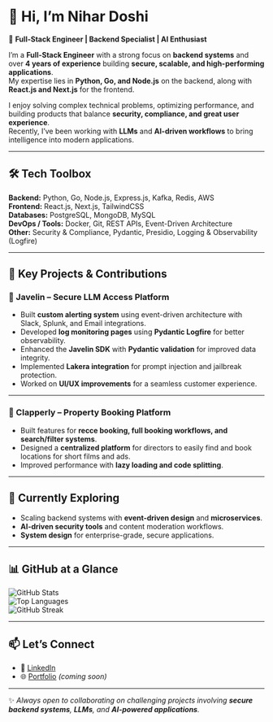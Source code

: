# 👋 Hi, I’m Nihar Doshi

🚀 **Full-Stack Engineer | Backend Specialist | AI Enthusiast**

I’m a **Full-Stack Engineer** with a strong focus on **backend systems** and over **4 years of experience** building **secure, scalable, and high-performing applications**.  
My expertise lies in **Python, Go, and Node.js** on the backend, along with **React.js and Next.js** for the frontend.  

I enjoy solving complex technical problems, optimizing performance, and building products that balance **security, compliance, and great user experience**.  
Recently, I’ve been working with **LLMs** and **AI-driven workflows** to bring intelligence into modern applications.

---

## 🛠️ Tech Toolbox

**Backend:** Python, Go, Node.js, Express.js, Kafka, Redis, AWS  
**Frontend:** React.js, Next.js, TailwindCSS  
**Databases:** PostgreSQL, MongoDB, MySQL  
**DevOps / Tools:** Docker, Git, REST APIs, Event-Driven Architecture  
**Other:** Security & Compliance, Pydantic, Presidio, Logging & Observability (Logfire)

---

## 🌟 Key Projects & Contributions

### 🔐 Javelin – Secure LLM Access Platform
- Built **custom alerting system** using event-driven architecture with Slack, Splunk, and Email integrations.  
- Developed **log monitoring pages** using **Pydantic Logfire** for better observability.  
- Enhanced the **Javelin SDK** with **Pydantic validation** for improved data integrity.  
- Implemented **Lakera integration** for prompt injection and jailbreak protection.  
- Worked on **UI/UX improvements** for a seamless customer experience.

---

### 🏡 Clapperly – Property Booking Platform
- Built features for **recce booking, full booking workflows, and search/filter systems**.  
- Designed a **centralized platform** for directors to easily find and book locations for short films and ads.  
- Improved performance with **lazy loading and code splitting**.

---

## 🌱 Currently Exploring
- Scaling backend systems with **event-driven design** and **microservices**.  
- **AI-driven security tools** and content moderation workflows.  
- **System design** for enterprise-grade, secure applications.

---

## 📊 GitHub at a Glance

![GitHub Stats](https://github-readme-stats.vercel.app/api?username=NiharDoshi99&show_icons=true&theme=radical)  
![Top Languages](https://github-readme-stats.vercel.app/api/top-langs/?username=NiharDoshi99&layout=compact&theme=radical)  
![GitHub Streak](https://github-readme-streak-stats.herokuapp.com/?user=NiharDoshi99&theme=radical)

---

## 📫 Let’s Connect

- 💼 [LinkedIn](https://in.linkedin.com/in/nihar-doshi-15a8901a0)
- 🌐 [Portfolio](#) _(coming soon)_

---

✨ _Always open to collaborating on challenging projects involving **secure backend systems**, **LLMs**, and **AI-powered applications**._
